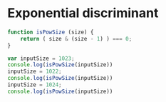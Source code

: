 # Exponential discriminant

```javascript
function isPowSize (size) {
    return ( size & (size - 1) ) === 0;
}

var inputSize = 1023;
console.log(isPowSize(inputSize))
inputSize = 1022;
console.log(isPowSize(inputSize))
inputSize = 1024;
console.log(isPowSize(inputSize))
```